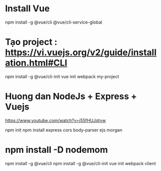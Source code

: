 # Install Vue
npm install -g @vue/cli @vue/cli-service-global

# Tạo project : https://vi.vuejs.org/v2/guide/installation.html#CLI
npm install -g @vue/cli-init
vue init webpack my-project

# Huong dan NodeJs + Express + Vuejs
https://www.youtube.com/watch?v=j55fHUJqtyw


npm init
npm install express cors body-parser ejs morgan
# npm install -D nodemom

npm install -g @vue/cli
npm install -g @vue/cli-init
vue init webpack client
